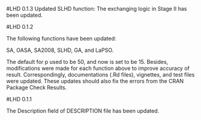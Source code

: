 \#LHD 0.1.3
Updated SLHD function: The exchanging logic in Stage II has been updated.

\#LHD 0.1.2

The following functions have been updated:

SA, OASA, SA2008, SLHD, GA, and LaPSO.

The default for p used to be 50, and now is set to be 15. Besides,
modifications were made for each function above to improve accuracy of
result. Correspondingly, documentations (.Rd files), vignettes, and test
files were updated. These updates should also fix the errors from the
CRAN Package Check Results.

\#LHD 0.1.1

The Description field of DESCRIPTION file has been updated.
